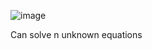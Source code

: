 ![image](https://github.com/user-attachments/assets/36d32a54-9456-4a0e-9990-62f9449c29a2)

Can solve n unknown equations

